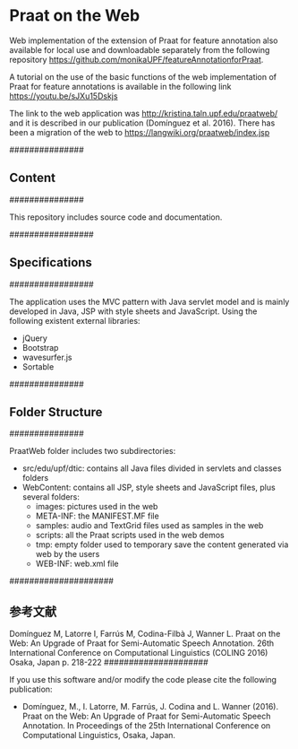 # Praat on the Web
Web implementation of the extension of Praat for feature annotation also available for local use and downloadable separately from the following repository https://github.com/monikaUPF/featureAnnotationforPraat. 

A tutorial on the use of the basic functions of the web implementation of Praat for feature annotations is available in the following link https://youtu.be/sJXu15Dskjs

The link to the web application was http://kristina.taln.upf.edu/praatweb/ and it is described in our publication (Domínguez et al. 2016). There has been a migration of the web to https://langwiki.org/praatweb/index.jsp

###############
## Content
###############

This repository includes source code and documentation.

#################
## Specifications
#################

The application uses the MVC pattern with Java servlet model and is mainly developed in Java, JSP with style sheets and JavaScript. Using the following existent external libraries:
  - jQuery
  - Bootstrap
  - wavesurfer.js
  - Sortable


###############
## Folder Structure
###############

PraatWeb folder includes two subdirectories:
  - src/edu/upf/dtic: contains all Java files divided in servlets and classes folders
  - WebContent: contains all JSP, style sheets and JavaScript files, plus several folders:
    - images: pictures used in the web
    - META-INF: the MANIFEST.MF file
    - samples: audio and TextGrid files used as samples in the web
    - scripts: all the Praat scripts used in the web demos
    - tmp: empty folder used to temporary save the content generated via web by the users
    - WEB-INF: web.xml file


#####################
## 参考文献
Domínguez M, Latorre I, Farrús M, Codina-Filbà J, Wanner L. Praat on the Web: An Upgrade of Praat for Semi-Automatic Speech  Annotation. 26th International Conference on Computational Linguistics (COLING 2016) Osaka, Japan p. 218-222
#####################

If you use this software and/or modify the code please cite the following publication:

  - Domínguez, M., I. Latorre, M. Farrús, J. Codina and L. Wanner (2016). Praat on the Web: An Upgrade of Praat for Semi-Automatic Speech Annotation.  In Proceedings of the 25th International Conference on Computational Linguistics, Osaka, Japan.
